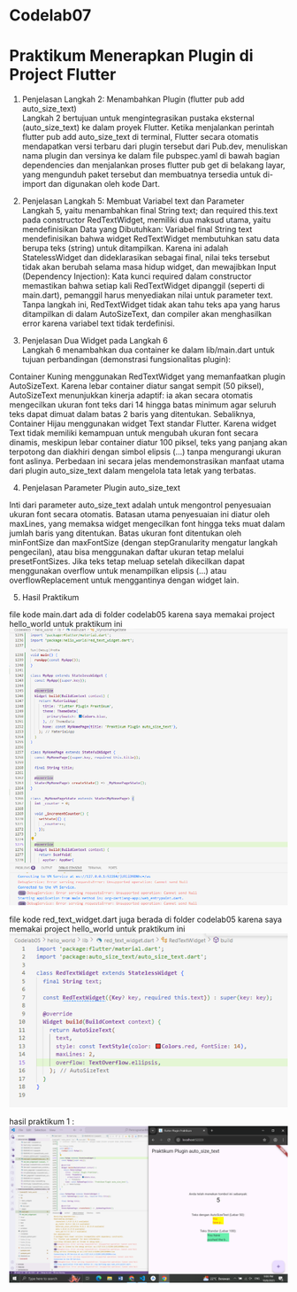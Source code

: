 # Codelab07

# Praktikum Menerapkan Plugin di Project Flutter  


1. Penjelasan Langkah 2: Menambahkan Plugin (flutter pub add auto_size_text)  
Langkah 2 bertujuan untuk mengintegrasikan pustaka eksternal (auto_size_text) ke dalam proyek Flutter. Ketika menjalankan perintah flutter pub add auto_size_text di terminal, Flutter secara otomatis mendapatkan versi terbaru dari plugin tersebut dari Pub.dev, menuliskan nama plugin dan versinya ke dalam file pubspec.yaml di bawah bagian dependencies dan menjalankan proses flutter pub get di belakang layar, yang mengunduh paket tersebut dan membuatnya tersedia untuk di-import dan digunakan oleh kode Dart.

2. Penjelasan Langkah 5: Membuat Variabel text dan Parameter  
Langkah 5, yaitu menambahkan final String text; dan required this.text pada constructor RedTextWidget, memiliki dua maksud utama, yaitu mendefinisikan Data yang Dibutuhkan: Variabel final String text mendefinisikan bahwa widget RedTextWidget membutuhkan satu data berupa teks (string) untuk ditampilkan. Karena ini adalah StatelessWidget dan dideklarasikan sebagai final, nilai teks tersebut tidak akan berubah selama masa hidup widget, dan mewajibkan Input (Dependency Injection): Kata kunci required dalam constructor memastikan bahwa setiap kali RedTextWidget dipanggil (seperti di main.dart), pemanggil harus menyediakan nilai untuk parameter text. Tanpa langkah ini, RedTextWidget tidak akan tahu teks apa yang harus ditampilkan di dalam AutoSizeText, dan compiler akan menghasilkan error karena variabel text tidak terdefinisi.

3. Penjelasan Dua Widget pada Langkah 6  
Langkah 6 menambahkan dua container ke dalam lib/main.dart untuk tujuan perbandingan (demonstrasi fungsionalitas plugin):

Container Kuning menggunakan RedTextWidget yang memanfaatkan plugin AutoSizeText. Karena lebar container diatur sangat sempit (50 piksel), AutoSizeText menunjukkan kinerja adaptif: ia akan secara otomatis mengecilkan ukuran font teks dari 14 hingga batas minimum agar seluruh teks dapat dimuat dalam batas 2 baris yang ditentukan. Sebaliknya, Container Hijau menggunakan widget Text standar Flutter. Karena widget Text tidak memiliki kemampuan untuk mengubah ukuran font secara dinamis, meskipun lebar container diatur 100 piksel, teks yang panjang akan terpotong dan diakhiri dengan simbol elipsis (...) tanpa mengurangi ukuran font aslinya. Perbedaan ini secara jelas mendemonstrasikan manfaat utama dari plugin auto_size_text dalam mengelola tata letak yang terbatas.

4. Penjelasan Parameter Plugin auto_size_text  

Inti dari parameter auto_size_text adalah untuk mengontrol penyesuaian ukuran font secara otomatis. Batasan utama penyesuaian ini diatur oleh maxLines, yang memaksa widget mengecilkan font hingga teks muat dalam jumlah baris yang ditentukan. Batas ukuran font ditentukan oleh minFontSize dan maxFontSize (dengan stepGranularity mengatur langkah pengecilan), atau bisa menggunakan daftar ukuran tetap melalui presetFontSizes. Jika teks tetap meluap setelah dikecilkan dapat menggunakan overflow untuk menampilkan elipsis (...) atau overflowReplacement untuk menggantinya dengan widget lain.

5. Hasil Praktikum   

file kode main.dart ada di folder codelab05 karena saya memakai project hello_world untuk praktikum ini    
![Gambar main](img/main.png)  

file kode red_text_widget.dart juga berada di folder codelab05 karena saya memakai project hello_world untuk praktikum ini    
![Gambar File red_text_widget.dart](img/redtextwidget.png)  

hasil praktikum 1 :   
![Gambar Praktikum 1](img/praktikum1.png)  

